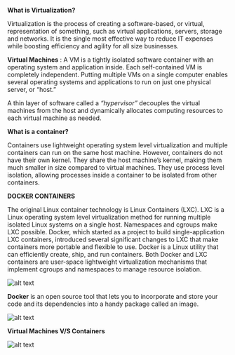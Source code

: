 **What is Virtualization?**

Virtualization is the process of creating a software-based, or virtual, representation of something, such as virtual applications, servers, storage and networks. It is the single most effective way to reduce IT expenses while boosting efficiency and agility for all size businesses.

**Virtual Machines** :
A VM is a tightly isolated software container with an operating system and application inside. Each self-contained VM is completely independent. Putting multiple VMs on a single computer enables several operating systems and applications to run on just one physical server, or “host.”

A thin layer of software called a *“hypervisor”* decouples the virtual machines from the host and dynamically allocates computing resources to each virtual machine as needed.

**What is a container?**

Containers use lightweight operating system level virtualization and multiple containers can run on the same host machine. However, containers do not have their own kernel. They share the host machine’s kernel, making them much smaller in size compared to virtual machines. They use process level isolation, allowing processes inside a container to be isolated from other containers.

**DOCKER CONTAINERS**

The original Linux container technology is Linux Containers (LXC). LXC is a Linux operating system level virtualization method for running multiple isolated Linux systems on a single host. Namespaces and cgroups make LXC possible.
Docker, which started as a project to build single-application LXC containers, introduced several significant changes to LXC that make containers more portable and flexible to use.
Docker is a Linux utility that can efficiently create, ship, and run containers.
Both Docker and LXC containers are user-space lightweight virtualization mechanisms that implement cgroups and namespaces to manage resource isolation.

[//]: # (Image References)
[image1]: ./containers.jpg "a name"
![alt text][image1]


**Docker** is an open source tool that lets you to incorporate and store your code and its dependencies into a handy package called an image.


[//]: # (Image References)
[image2]: ./vm.jpg "a name"
![alt text][image2]

**Virtual Machines V/S Containers**

[//]: # (Image References)
[image3]: ./VmCont.jpg "a name"
![alt text][image3]
